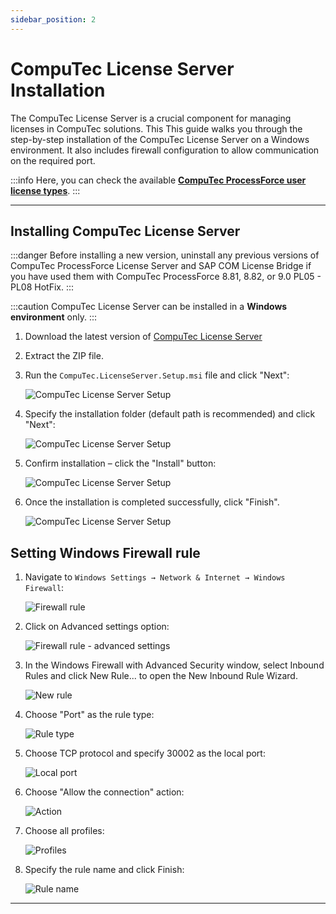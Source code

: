```yaml
---
sidebar_position: 2
---
```


# CompuTec License Server Installation

The CompuTec License Server is a crucial component for managing licenses in CompuTec solutions. This This guide walks you through the step-by-step installation of the CompuTec License Server on a Windows environment. It also includes firewall configuration to allow communication on the required port.

:::info
    Here, you can check the available [**CompuTec ProcessForce user license types**](../license-chart.md).
:::

---

## Installing CompuTec License Server

:::danger
  Before installing a new version, uninstall any previous versions of CompuTec ProcessForce License Server and SAP COM License Bridge if you have used them with CompuTec ProcessForce 8.81, 8.82, or 9.0 PL05 - PL08 HotFix.
:::

:::caution
    CompuTec License Server can be installed in a **Windows environment** only.
:::

1. Download the latest version of [CompuTec License Server](../../../releases/download.md)

2. Extract the ZIP file.

3. Run the `CompuTec.LicenseServer.Setup.msi` file and click "Next":

    ![CompuTec License Server Setup](./media/license-server-installation/CTLicenseServerInstallerA.png)

4. Specify the installation folder (default path is recommended) and click "Next":

    ![CompuTec License Server Setup](./media/license-server-installation/CTLicenseServerInstallerB.png)

5. Confirm installation – click the "Install" button:

    ![CompuTec License Server Setup](./media/license-server-installation/CTLicenseServerInstallerC.png)

6. Once the installation is completed successfully, click "Finish".

    ![CompuTec License Server Setup](./media/license-server-installation/CTLicenseServerInstallerD.png)

## Setting Windows Firewall rule

1. Navigate to `Windows Settings → Network & Internet → Windows Firewall`:

    ![Firewall rule](./media/license-server-installation/firewall-rule.webp)

2. Click on Advanced settings option:

    ![Firewall rule - advanced settings](./media/license-server-installation/firewall-rule-2.webp)

3. In the Windows Firewall with Advanced Security window, select Inbound Rules and click New Rule... to open the New Inbound Rule Wizard.

    ![New rule](./media/license-server-installation/new-rule.webp)

4. Choose "Port" as the rule type:

    ![Rule type](./media/license-server-installation/rule-type.webp)

5. Choose TCP protocol and specify 30002 as the local port:

    ![Local port](./media/license-server-installation/local-port.webp)

6. Choose "Allow the connection" action:

    ![Action](./media/license-server-installation/action.webp)

7. Choose all profiles:

    ![Profiles](./media/license-server-installation/profiles.webp)

8. Specify the rule name and click Finish:

    ![Rule name](./media/license-server-installation/rule-name.webp)

---
